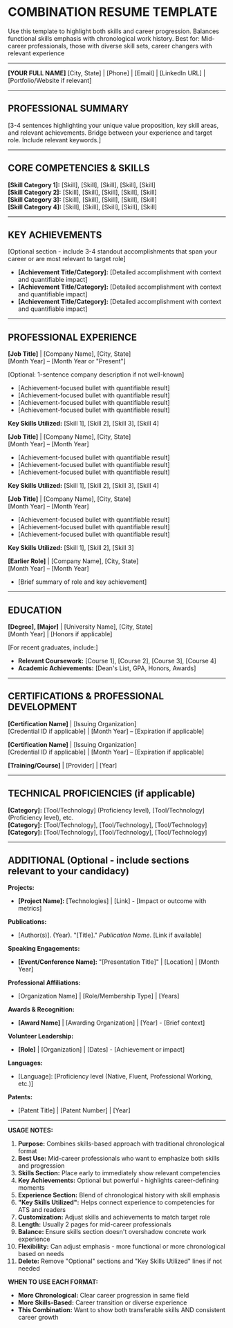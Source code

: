 # COMBINATION RESUME TEMPLATE

Use this template to highlight both skills and career progression. Balances functional skills emphasis with chronological work history.
Best for: Mid-career professionals, those with diverse skill sets, career changers with relevant experience

---

**[YOUR FULL NAME]**
[City, State] | [Phone] | [Email] | [LinkedIn URL] | [Portfolio/Website if relevant]

---

## PROFESSIONAL SUMMARY
[3-4 sentences highlighting your unique value proposition, key skill areas, and relevant achievements. Bridge between your experience and target role. Include relevant keywords.]

---

## CORE COMPETENCIES & SKILLS

**[Skill Category 1]:** [Skill], [Skill], [Skill], [Skill], [Skill]  
**[Skill Category 2]:** [Skill], [Skill], [Skill], [Skill], [Skill]  
**[Skill Category 3]:** [Skill], [Skill], [Skill], [Skill], [Skill]  
**[Skill Category 4]:** [Skill], [Skill], [Skill], [Skill], [Skill]

---

## KEY ACHIEVEMENTS

[Optional section - include 3-4 standout accomplishments that span your career or are most relevant to target role]

- **[Achievement Title/Category]:** [Detailed accomplishment with context and quantifiable impact]
- **[Achievement Title/Category]:** [Detailed accomplishment with context and quantifiable impact]
- **[Achievement Title/Category]:** [Detailed accomplishment with context and quantifiable impact]

---

## PROFESSIONAL EXPERIENCE

**[Job Title]** | [Company Name], [City, State]  
[Month Year] – [Month Year or "Present"]

[Optional: 1-sentence company description if not well-known]

- [Achievement-focused bullet with quantifiable result]
- [Achievement-focused bullet with quantifiable result]
- [Achievement-focused bullet with quantifiable result]
- [Achievement-focused bullet with quantifiable result]

**Key Skills Utilized:** [Skill 1], [Skill 2], [Skill 3], [Skill 4]

**[Job Title]** | [Company Name], [City, State]  
[Month Year] – [Month Year]

- [Achievement-focused bullet with quantifiable result]
- [Achievement-focused bullet with quantifiable result]
- [Achievement-focused bullet with quantifiable result]

**Key Skills Utilized:** [Skill 1], [Skill 2], [Skill 3], [Skill 4]

**[Job Title]** | [Company Name], [City, State]  
[Month Year] – [Month Year]

- [Achievement-focused bullet with quantifiable result]
- [Achievement-focused bullet with quantifiable result]
- [Achievement-focused bullet with quantifiable result]

**Key Skills Utilized:** [Skill 1], [Skill 2], [Skill 3]

**[Earlier Role]** | [Company Name], [City, State]  
[Month Year] – [Month Year]

- [Brief summary of role and key achievement]

---

## EDUCATION

**[Degree], [Major]** | [University Name], [City, State]  
[Month Year] | [Honors if applicable]

[For recent graduates, include:]
- **Relevant Coursework:** [Course 1], [Course 2], [Course 3], [Course 4]
- **Academic Achievements:** [Dean's List, GPA, Honors, Awards]

---

## CERTIFICATIONS & PROFESSIONAL DEVELOPMENT

**[Certification Name]** | [Issuing Organization]  
[Credential ID if applicable] | [Month Year] – [Expiration if applicable]

**[Certification Name]** | [Issuing Organization]  
[Credential ID if applicable] | [Month Year] – [Expiration if applicable]

**[Training/Course]** | [Provider] | [Year]

---

## TECHNICAL PROFICIENCIES (if applicable)

**[Category]:** [Tool/Technology] (Proficiency level), [Tool/Technology] (Proficiency level), etc.  
**[Category]:** [Tool/Technology], [Tool/Technology], [Tool/Technology]  
**[Category]:** [Tool/Technology], [Tool/Technology], [Tool/Technology]

---

## ADDITIONAL (Optional - include sections relevant to your candidacy)

**Projects:**
- **[Project Name]:** [Technologies] | [Link] - [Impact or outcome with metrics]

**Publications:**
- [Author(s)]. (Year). "[Title]." *Publication Name*. [Link if available]

**Speaking Engagements:**
- **[Event/Conference Name]:** "[Presentation Title]" | [Location] | [Month Year]

**Professional Affiliations:**
- [Organization Name] | [Role/Membership Type] | [Years]

**Awards & Recognition:**
- **[Award Name]** | [Awarding Organization] | [Year] - [Brief context]

**Volunteer Leadership:**
- **[Role]** | [Organization] | [Dates] - [Achievement or impact]

**Languages:**
- [Language]: [Proficiency level (Native, Fluent, Professional Working, etc.)]

**Patents:**
- [Patent Title] | [Patent Number] | [Year]

---

**USAGE NOTES:**

1. **Purpose:** Combines skills-based approach with traditional chronological format
2. **Best Use:** Mid-career professionals who want to emphasize both skills and progression
3. **Skills Section:** Place early to immediately show relevant competencies
4. **Key Achievements:** Optional but powerful - highlights career-defining moments
5. **Experience Section:** Blend of chronological history with skill emphasis
6. **"Key Skills Utilized":** Helps connect experience to competencies for ATS and readers
7. **Customization:** Adjust skills and achievements to match target role
8. **Length:** Usually 2 pages for mid-career professionals
9. **Balance:** Ensure skills section doesn't overshadow concrete work experience
10. **Flexibility:** Can adjust emphasis - more functional or more chronological based on needs
11. **Delete:** Remove "Optional" sections and "Key Skills Utilized" lines if not needed

**WHEN TO USE EACH FORMAT:**

- **More Chronological:** Clear career progression in same field
- **More Skills-Based:** Career transition or diverse experience
- **This Combination:** Want to show both transferable skills AND consistent career growth
